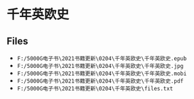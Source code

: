 # 千年英欧史

## Files

- `F:/5000G电子书\2021书籍更新\0204\千年英欧史\千年英欧史.epub`
- `F:/5000G电子书\2021书籍更新\0204\千年英欧史\千年英欧史.jpg`
- `F:/5000G电子书\2021书籍更新\0204\千年英欧史\千年英欧史.mobi`
- `F:/5000G电子书\2021书籍更新\0204\千年英欧史\千年英欧史.pdf`
- `F:/5000G电子书\2021书籍更新\0204\千年英欧史\files.txt`
